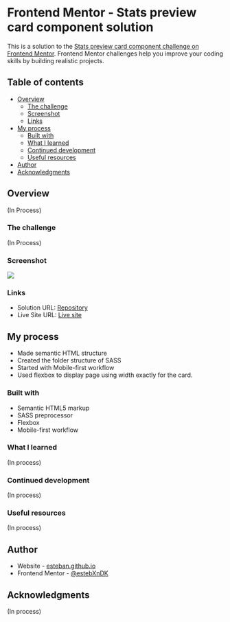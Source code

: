 # Frontend Mentor - Stats preview card component solution

This is a solution to the [Stats preview card component challenge on Frontend Mentor](https://www.frontendmentor.io/challenges/stats-preview-card-component-8JqbgoU62). Frontend Mentor challenges help you improve your coding skills by building realistic projects. 

## Table of contents

- [Overview](#overview)
  - [The challenge](#the-challenge)
  - [Screenshot](#screenshot)
  - [Links](#links)
- [My process](#my-process)
  - [Built with](#built-with)
  - [What I learned](#what-i-learned)
  - [Continued development](#continued-development)
  - [Useful resources](#useful-resources)
- [Author](#author)
- [Acknowledgments](#acknowledgments)


## Overview
(In Process)

### The challenge

(In Process)

### Screenshot

![](./images/screenshot.jpg)

### Links

- Solution URL: [Repository](https://github.com/estebXnDK/estebXnDK.github.io/tree/main/projects/orderSummaryComponent)
- Live Site URL: [Live site](https://estebxndk.github.io/projects/orderSummaryComponent/)

## My process
- Made semantic HTML structure
- Created the folder structure of SASS
- Started with Mobile-first workflow
- Used flexbox to display page using width exactly for the card.

### Built with

- Semantic HTML5 markup
- SASS preprocessor
- Flexbox
- Mobile-first workflow

### What I learned

(In process)

### Continued development

(In process)

### Useful resources

(In process)

## Author

- Website - [esteban.github.io](https://estebxndk.github.io/)
- Frontend Mentor - [@estebXnDK](https://www.frontendmentor.io/profile/yourusername)

## Acknowledgments

(In process)
